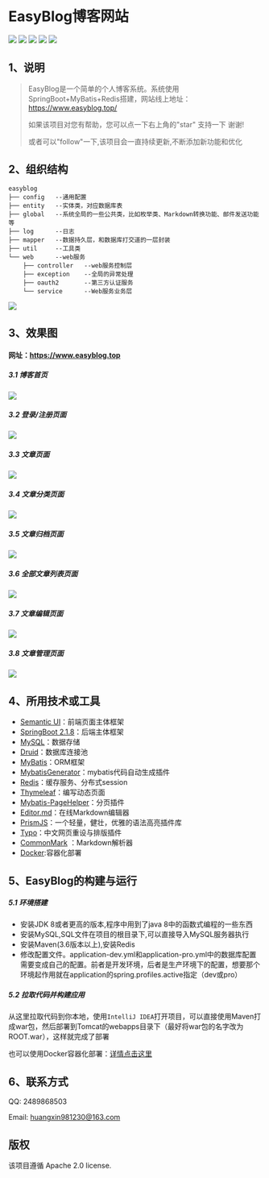 EasyBlog博客网站
======== 
![](https://img.shields.io/github/tag/pandao/editor.md.svg) 
![](https://img.shields.io/github/release/pandao/editor.md.svg) 
![](https://img.shields.io/bower/v/editor.md.svg)
![](https://camo.githubusercontent.com/b28cf4816a133c75598a4d5ba5e182b9be15b439/68747470733a2f2f696d672e736869656c64732e696f2f686578706d2f6c2f706c75672e7376673f7374796c653d666c61742d737175617265)
![](https://camo.githubusercontent.com/b74f0c55895a3e31913261c2933ce1233f69fefb/68747470733a2f2f696d672e736869656c64732e696f2f62616467652f626c6f672d2545352538442539412545352541452541322d6f72616e67652e7376673f7374796c653d666c61742d737175617265)
 

1、说明
------------
> EasyBlog是一个简单的个人博客系统。系统使用SpringBoot+MyBatis+Redis搭建，网站线上地址：https://www.easyblog.top/
> 
>如果该项目对您有帮助，您可以点一下右上角的"star" 支持一下 谢谢!  
> 
>或者可以"follow"一下,该项目会一直持续更新,不断添加新功能和优化 
 
 
2、组织结构 
------------
```text
easyblog
├── config   --通用配置
├── entity   --实体类，对应数据库表
├── global   --系统全局的一些公共类，比如枚举类、Markdown转换功能、邮件发送功能等
├── log      --日志
├── mapper   --数据持久层，和数据库打交道的一层封装
├── util     --工具类
└── web      --web服务
    ├── controller   --web服务控制层
    ├── exception    --全局的异常处理
    ├── oauth2       --第三方认证服务  
    └── service      --Web服务业务层 
```
 
![](http://image.easyblog.top/1602231059275ecb9e1d1-34ab-4f15-90a1-f4a57cea397f.png) 
 


3、效果图
------------
#### 网址：https://www.easyblog.top

##### 3.1 博客首页
![](http://image.easyblog.top/160223007724674093b32-5da4-42f1-98b5-812b83643bc1.png)

##### 3.2 登录/注册页面
![](http://image.easyblog.top/1595993819335b42ba4e2-e57d-4db6-a3ba-f00bfa3827de.png)

##### 3.3 文章页面
![](http://image.easyblog.top/1602232499677215d69bb-319a-4cb6-9070-3664af5107cd.png)

##### 3.4 文章分类页面
![](http://image.easyblog.top/158142018903330c50b98-a5e8-444b-92ec-789e1b6a489d.png)

##### 3.5 文章归档页面
![](http://image.easyblog.top/15814203243294ed6e732-edcb-4604-b7fc-5d5d7a73bb2c.png)

##### 3.6 全部文章列表页面
![](http://image.easyblog.top/1581420469583b059dab2-15a4-44a7-a96f-cdece5b88f8e.png)


##### 3.7 文章编辑页面
![](http://image.easyblog.top/15814208027537f962c90-9fbd-4e0a-8a0e-ea4b31dc0291.png)

##### 3.8 文章管理页面
![](http://image.easyblog.top/1581420877327788dfd73-0e33-4625-ad00-295b4b2f2cfe.png)



4、所用技术或工具
----------

* [Semantic UI](https://onebugman.cn/semantic-ui/elements/button.php#-floated)：前端页面主体框架
* [SpringBoot 2.1.8](https://docs.spring.io/spring-boot/docs/2.1.8.RELEASE/reference/html/)：后端主体框架
* [MySQL](https://www.mysql.com/)：数据存储
* [Druid](https://github.com/alibaba/druid)：数据库连接池
* [MyBatis](https://mybatis.org/mybatis-3/zh/index.html)：ORM框架
* [MybatisGenerator]()：mybatis代码自动生成插件
* [Redis](https://redis.io/)：缓存服务、分布式session
* [Thymeleaf](https://www.thymeleaf.org/)：编写动态页面
* [Mybatis-PageHelper](https://github.com/pagehelper/Mybatis-PageHelper)：分页插件
* [Editor.md](https://pandao.github.io/editor.md/)：在线Markdown编辑器
* [PrismJS](https://github.com/PrismJS/prism)：一个轻量，健壮，优雅的语法高亮插件库
* [Typo](https://github.com/sofish/typo.css)：中文网页重设与排版插件
* [CommonMark](https://github.com/atlassian/commonmark-java) ：Markdown解析器
* [Docker](https://docker.com):容器化部署

5、EasyBlog的构建与运行
------

##### 5.1 环境搭建

* 安装JDK 8或者更高的版本,程序中用到了java 8中的函数式编程的一些东西
* 安装MySQL,SQL文件在项目的根目录下,可以直接导入MySQL服务器执行
* 安装Maven(3.6版本以上),安装Redis
* 修改配置文件。application-dev.yml和application-pro.yml中的数据库配置需要变成自己的配置。前者是开发环境，后者是生产环境下的配置，想要那个环境起作用就在application的spring.profiles.active指定（dev或pro）

##### 5.2 拉取代码并构建应用
从这里拉取代码到你本地，使用`IntelliJ IDEA`打开项目，可以直接使用Maven打成war包，然后部署到Tomcat的webapps目录下（最好将war包的名字改为ROOT.war），这样就完成了部署

也可以使用Docker容器化部署：[详情点击这里](https://www.easyblog.top/article/details/211)


6、联系方式
------
QQ: 2489868503

Email: huangxin981230@163.com


版权
-------
该项目遵循 Apache 2.0 license.
